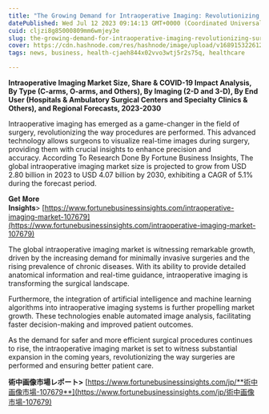 ```yaml
---
title: "The Growing Demand for Intraoperative Imaging: Revolutionizing Surgical Precision"
datePublished: Wed Jul 12 2023 09:14:13 GMT+0000 (Coordinated Universal Time)
cuid: cljzi8g85000809mm6wmjey3e
slug: the-growing-demand-for-intraoperative-imaging-revolutionizing-surgical-precision
cover: https://cdn.hashnode.com/res/hashnode/image/upload/v1689153226120/456a55f1-204d-49c0-82c4-f2e8dffd5eff.png
tags: news, business, health-cjaeh844x02vvo3wtj5r2s75q, healthcare

---
```


**Intraoperative Imaging Market Size, Share & COVID-19 Impact Analysis, By Type (C-arms, O-arms, and Others), By Imaging (2-D and 3-D), By End User (Hospitals & Ambulatory Surgical Centers and Specialty Clinics & Others), and Regional Forecasts, 2023-2030**

Intraoperative imaging has emerged as a game-changer in the field of surgery, revolutionizing the way procedures are performed. This advanced technology allows surgeons to visualize real-time images during surgery, providing them with crucial insights to enhance precision and accuracy. According To Research Done By Fortune Business Insights, The global intraoperative imaging market size is projected to grow from USD 2.80 billion in 2023 to USD 4.07 billion by 2030, exhibiting a CAGR of 5.1% during the forecast period.

𝐆𝐞𝐭 𝐌𝐨𝐫𝐞 𝐈𝐧𝐬𝐢𝐠𝐡𝐭𝐬&gt; [https://www.fortunebusinessinsights.com/intraoperative-imaging-market-107679](https://www.fortunebusinessinsights.com/intraoperative-imaging-market-107679)

The global intraoperative imaging market is witnessing remarkable growth, driven by the increasing demand for minimally invasive surgeries and the rising prevalence of chronic diseases. With its ability to provide detailed anatomical information and real-time guidance, intraoperative imaging is transforming the surgical landscape.

Furthermore, the integration of artificial intelligence and machine learning algorithms into intraoperative imaging systems is further propelling market growth. These technologies enable automated image analysis, facilitating faster decision-making and improved patient outcomes.

As the demand for safer and more efficient surgical procedures continues to rise, the intraoperative imaging market is set to witness substantial expansion in the coming years, revolutionizing the way surgeries are performed and ensuring better patient care.

**術中画像市場レポート&gt;** [https://www.fortunebusinessinsights.com/jp/**術中画像市場-107679**](https://www.fortunebusinessinsights.com/jp/術中画像市場-107679)